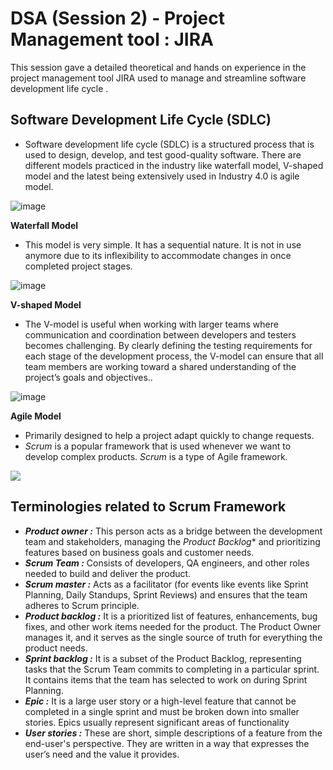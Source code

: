 
# DSA (Session 2) - Project Management tool : JIRA

This session gave a detailed theoretical and hands on experience in the project management tool JIRA used to manage and streamline software development life cycle .

## Software Development Life Cycle (SDLC)
   - Software development life cycle (SDLC) is a structured process that is used to design, develop, and test good-quality software. There are different models practiced in the industry like waterfall model, V-shaped model and the latest being extensively used in Industry 4.0 is agile model.
     
  ![image](https://github.com/user-attachments/assets/5c369604-0b1b-462b-9211-fd9b2259cc43)
     
  **Waterfall Model**
     
   - This model is very simple. It has a sequential nature. It is not in use anymore due to its inflexibility to accommodate changes in once completed project stages.
   
  ![image](https://github.com/user-attachments/assets/8d1da6c0-9c20-4366-b467-adae5dc7586a)

  **V-shaped Model**
     
   - The V-model is useful when working with larger teams where communication and coordination between developers and testers becomes challenging. By clearly defining the testing requirements for each stage of the development process, the V-model can ensure that all team members are working toward a shared understanding of the project’s goals and objectives..

![image](https://github.com/user-attachments/assets/46bccc5f-8b6e-43c0-8f89-d221afb96dd1)

 **Agile Model**

   - Primarily designed to help a project adapt quickly to change requests. 
   - *Scrum* is a popular framework that is used whenever we want to develop complex products. *Scrum* is a type of Agile framework.
   
   ![](https://www.altexsoft.com/media/2018/06/1.png)

   ## Terminologies related to Scrum Framework

 -  ***Product owner :*** This person acts as a bridge between the development team and stakeholders, managing the *Product Backlog** and prioritizing features based on business goals and customer needs.
 -  ***Scrum Team :***  Consists of developers, QA engineers, and other roles needed to build and deliver the product.
 -  ***Scrum master :***  Acts as a facilitator (for events like events like Sprint Planning, Daily Standups, Sprint Reviews) and ensures that the team adheres to Scrum principle.
  - ***Product backlog :*** It is a prioritized list of features, enhancements, bug fixes, and other work items needed for the product. The Product Owner manages it, and it serves as the single source of truth for everything the product needs. 
  - ***Sprint backlog :***  It is a subset of the Product Backlog, representing tasks that the Scrum Team commits to completing in a particular sprint. It contains items that the team has selected to work on during Sprint Planning.
  - ***Epic :*** It is a large user story or a high-level feature that cannot be completed in a single sprint and must be broken down into smaller stories. Epics usually represent significant areas of functionality
  - ***User stories :*** These are short, simple descriptions of a feature from the end-user's perspective. They are written in a way that expresses the user’s need and the value it provides.



